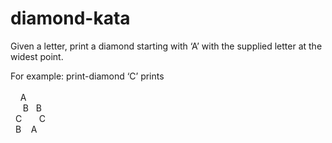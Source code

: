 # diamond-kata

Given a letter, print a diamond starting with ‘A’ with the supplied letter at the widest point.

For example: print-diamond ‘C’ prints  
<br/>
     &nbsp; &nbsp; A <br/>  
     &nbsp; B &nbsp; B <br/> 
     C &nbsp; &nbsp; &nbsp; C <br/> 
      B    
       A  
